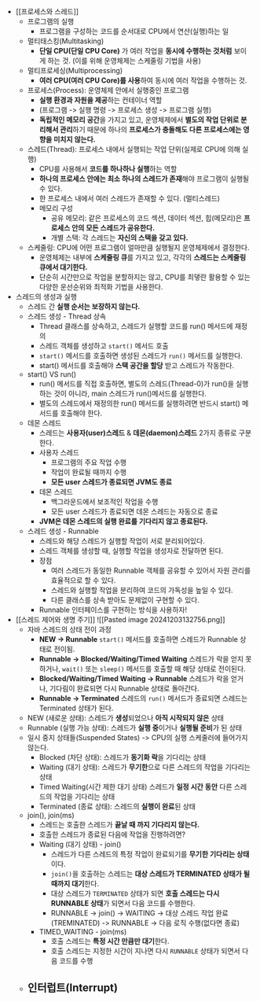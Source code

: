 - [[프로세스와 스레드]]
	- 프로그램의 실행
		- 프로그램을 구성하는 코드를 순서대로 CPU에서 연산(실행)하는 일
	- 멀티태스킹(Multitasking)
		- **단일 CPU(단일 CPU Core)** 가 여러 작업을 **동시에 수행하는 것처럼** 보이게 하는 것. (이를 위해 운영체제는 스케줄링 기법을 사용)
	- 멀티프로세싱(Multiprocessing)
		- **여러 CPU(여러 CPU Core)를 사용**하여 동시에 여러 작업을 수행하는 것.
	- 프로세스(Process): 운영체제 안에서 실행중인 프로그램
		- **실행 환경과 자원을 제공**하는 컨테이너 역할
		- (프로그램 -> 실행 명령 -> 프로세스 생성 -> 프로그램 실행)
		- **독립적인 메모리 공간**을 가지고 있고, 운영체제에서 **별도의 작업 단위로 분리해서 관리**하기 때문에 하나의 **프로세스가 충돌해도 다른 프로세스에는 영향을 미치지 않는다.**
	- 스레드(Thread): 프로세스 내에서 실행되는 작업 단위(실제로 CPU에 의해 실행)
		- CPU를 사용해서 **코드를 하나하나 실행**하는 역할
		- **하나의 프로세스 안에는 최소 하나의 스레드가 존재**해야 프로그램이 실행될 수 있다.
		- 한 프로세스 내에서 여러 스레드가 존재할 수 있다. (멀티스레드)
		- 메모리 구성
			- 공유 메모리: 같은 프로세스의 코드 섹션, 데이터 섹션, 힙(메모리)은 **프로세스 안의 모든 스레드가 공유한다.**
			- 개별 스택: 각 스레드는 **자신의 스택을 갖고 있다.**
	- 스케줄링: CPU에 어떤 프로그램이 얼마만큼 실행될지 운영체제에서 결정한다. 
		- 운영체제는 내부에 **스케줄링 큐**를 가지고 있고, 각각의 **스레드는 스케줄링 큐에서 대기한다.**
		- 단순히 시간만으로 작업을 분할하지는 않고, CPU를 최댛란 활용할 수 있는 다양한 운선순위와 최적화 기법을 사용한다.
- 스레드의 생성과 실행
	- 스레드 간 **실행 순서는 보장하지 않는다.**
	- 스레드 생성 - Thread 상속
		- Thread 클래스를 상속하고, 스레드가 실행할 코드를 run() 메서드에 재정의
		- 스레드 객체를 생성하고 `start()` 메서드 호출
		- `start()` 메서드를 호출하면 생성된 스레드가 `run()` 메서드를 실행한다.
		- start() 메서드를 호출해야 **스택 공간을 할당** 받고 스레드가 작동한다.
	- start() VS run()
		- run() 메서드를 직접 호출하면, 별도의 스레드(Thread-0)가 run()을 실행하는 것이 아니라, main 스레드가 run()메서드를 실행한다.
		- 별도의 스레드에서 재정의한 run() 메서드를 실행하려면 반드시 start() 메서드를 호출해야 한다.
	- 데몬 스레드
		- 스레드는 **사용자(user)스레드** & **데몬(daemon)스레드** 2가지 종류로 구분한다.
		- 사용자 스레드
			- 프로그램의 주요 작업 수행
			- 작업이 완료될 때까지 수행
			- **모든 user 스레드가 종료되면 JVM도 종료**
		- 데몬 스레드
			- 백그라운드에서 보조적인 작업을 수행
			- 모든 user 스레드가 종료되면 데몬 스레드는 자동으로 종료
		- **JVM은 데몬 스레드의 실행 완료를 기다리지 않고 종료된다.**
	- 스레드 생성 - Runnable
		- 스레드와 해당 스레드가 실행할 작업이 서로 분리되어있다.
		- 스레드 객체를 생성할 때, 실행할 작업을 생성자로 전달하면 된다.
		- 장점
			- 여러 스레드가 동일한 Runnable 객체를 공유할 수 있어서 자원 관리를 효율적으로 할 수 있다.
			- 스레드와 실행할 작업을 분리하여 코드의 가독성을 높일 수 있다.
			- 다른 클래스를 상속 받아도 문제없이 구현할 수 있다.
		- Runnable 인터페이스를 구현하는 방식을 사용하자!
- [[스레드 제어와 생명 주기]]
  ![[Pasted image 20241203132756.png]]
	- 자바 스레드의 상태 전이 과정
		- **NEW -> Runnable**
		  `start()` 메서드를 호출하면 스레드가 Runnable 상태로 전이됨.
		- **Runnable -> Blocked/Waiting/Timed Waiting**
		  스레드가 락을 얻지 못하거나, `wait()` 또는 `sleep()` 메서드를 호출할 때
		  해당 상태로 전이된다.
		- **Blocked/Waiting/Timed Waiting -> Runnable**
		  스레드가 락을 얻거나, 기다림이 완료되면 다시 Runnable 상태로 돌아간다.
		- **Runnable -> Terminated**
		  스레드의 `run()` 메서드가 종료되면 스레드는 Terminated 상태가 된다.
	- NEW (새로운 상태): 스레드가 **생성**되었으나 **아직 시작되지 않은** 상태
	- Runnable (실행 가능 상태): 스레드가 **실행 중**이거나 **실행될 준비**가 된 상태
	- 일시 중지 상태들(Suspended States) -> CPU의 실행 스케줄러에 들어가지 않는다.
		- Blocked (차단 상태): 스레드가 **동기화 락**을 기다리는 상태
		- Waiting (대기 상태): 스레드가 **무기한**으로 다른 스레드의 작업을 기다리는 상태
		- Timed Waiting(시간 제한 대기 상태)
		  스레드가 **일정 시간 동안** 다른 스레드의 작업을 기다리는 상태
		- Terminated (종료 상태): 스레드의 **실행이 완료**된 상태
	- join(), join(ms)
		- 스레드는 호출한 스레드가 **끝날 때 까지 기다리지 않는다.**
		- 호출한 스레드가 종료된 다음에 작업을 진행하려면?
		- Waiting (대기 상태) - join()
			- 스레드가 다른 스레드의 특정 작업이 완료되기를 **무기한 기다리는 상태**이다.
			- `join()`을 호출하는 스레드는 **대상 스레드가 TERMINATED 상태가 될때까지 대기**한다.
			- 대상 스레드가 `TERMINATED` 상태가 되면 **호출 스레드는 다시 RUNNABLE 상태**가 되면서 다음 코드를 수행한다.
			- RUNNABLE -> join() -> WAITING -> 대상 스레드 작업 완료(TREMINATED)
				-> RUNNABLE -> 다음 로직 수행(없다면 종료)
		- TIMED_WAITING - join(ms)
			- 호출 스레드는 **특정 시간 만큼만 대기**한다.
			- 호출 스레드는 지정한 시간이 지나면 다시 `RUNNABLE` 상태가 되면서
			  다음 코드를 수행
	- 인터럽트(Interrupt)
		- 
